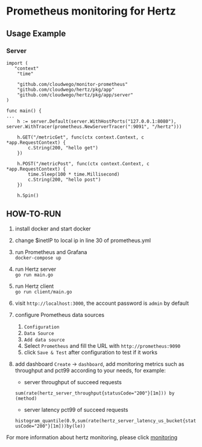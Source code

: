 # Prometheus monitoring for Hertz

## Usage Example

### Server

```
import (
   "context"
	"time"

	"github.com/cloudwego/monitor-prometheus"
	"github.com/cloudwego/hertz/pkg/app"
	"github.com/cloudwego/hertz/pkg/app/server"
)

func main() {
...
	h := server.Default(server.WithHostPorts("127.0.0.1:8080"), server.WithTracer(prometheus.NewServerTracer(":9091", "/hertz")))

	h.GET("/metricGet", func(ctx context.Context, c *app.RequestContext) {
		c.String(200, "hello get")
	})

	h.POST("/metricPost", func(ctx context.Context, c *app.RequestContext) {
		time.Sleep(100 * time.Millisecond)
		c.String(200, "hello post")
	})

	h.Spin()
```
## HOW-TO-RUN
1. install docker and start docker
2. change $inetIP to local ip in line 30 of prometheus.yml
3. run Prometheus and Grafana  
   `docker-compose up`
4. run Hertz server   
   `go run main.go`
5. run Hertz client  
   `go run client/main.go`
6. visit `http://localhost:3000`, the account password is `admin` by default
7. configure Prometheus data sources
   1. `Configuration`
   2. `Data Source`
   3. `Add data source`
   4. Select `Prometheus` and fill the URL with `http://prometheus:9090` 
   5. click `Save & Test` after configuration to test if it works
8. add dashboard `Create` -> `dashboard`, add monitoring metrics such as throughput and pct99 according to your needs, for example:  
   
   - server throughput of succeed requests

   `sum(rate(hertz_server_throughput{statusCode="200"}[1m])) by (method)`
   
   - server latency pct99 of succeed requests

   `histogram_quantile(0.9,sum(rate(hertz_server_latency_us_bucket{statusCode="200"}[1m]))by(le))`

For more information about hertz monitoring, please click [monitoring](https://www.cloudwego.io/zh/docs/hertz/tutorials/framework-exten/monitor/)
